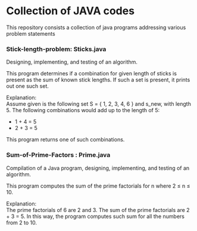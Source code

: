 # Collection of JAVA codes
This repository consists a collection of java programs addressing various problem statements

### Stick-length-problem: Sticks.java ###
Designing, implementing, and testing of an algorithm.</br>
 
This program determines if a combination for given length of sticks is present as the sum of known stick lengths. If such a set is present, it prints out one such set. </br>

Explanation:</br>
Assume given is the following set S = { 1, 2, 3, 4, 6 } and s_new, with length 5. The following combinations would add up to the length of 5:
- 1 + 4 = 5
- 2 + 3 = 5

This program returns one of such combinations.

### Sum-of-Prime-Factors : Prime.java ###

Compilation of a Java program, designing, implementing, and testing of an algorithm.</br>

This program computes the sum of the prime factorials for n where 2 ≤ n ≤ 10.</br>

Explanation: </br>
The prime factorials of 6 are 2 and 3. The sum of the prime factorials are 2 + 3 = 5. In this way, the program computes such sum for all the numbers from 2 to 10.
